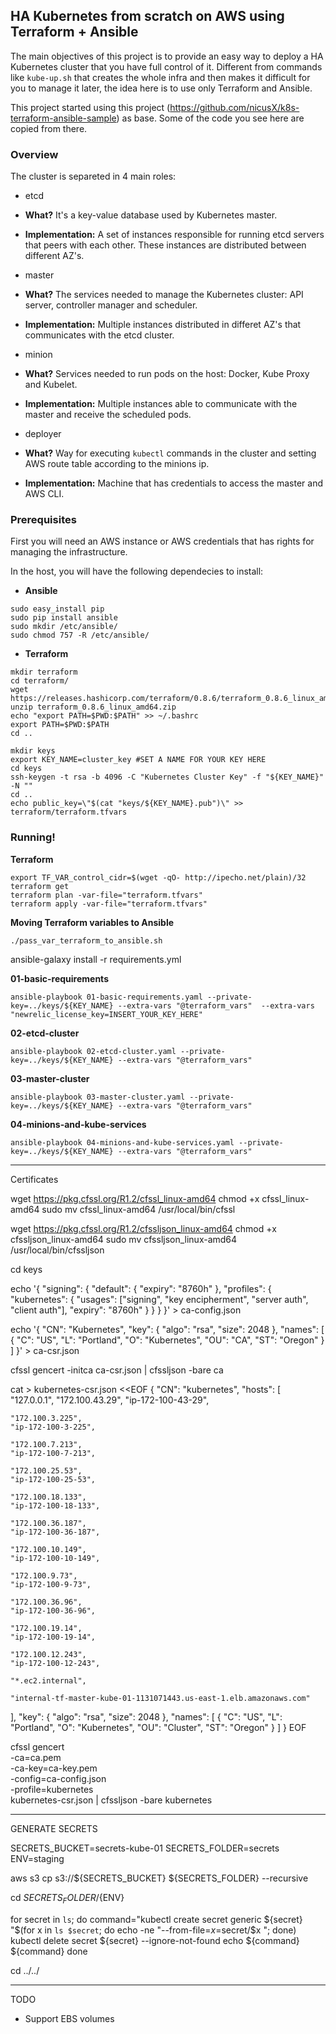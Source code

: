 ## HA Kubernetes from scratch on AWS using Terraform + Ansible

The main objectives of this project is to provide an easy way to deploy a HA Kubernetes cluster that you have full control of it. Different from commands like `kube-up.sh` that creates the whole infra and then makes it difficult for you to manage it later, the idea here is to use only Terraform and Ansible.


This project started using this project (https://github.com/nicusX/k8s-terraform-ansible-sample) as base. Some of the code you see here are copied from there.


### Overview

The cluster is separeted in 4 main roles:

- etcd
 - **What?** It's a key-value database used by Kubernetes master.
 - **Implementation:** A set of instances responsible for running etcd servers that peers with each other. These instances are distributed between different AZ's. 

- master
 - **What?** The services needed to manage the Kubernetes cluster: API server, controller manager and scheduler.
 - **Implementation:** Multiple instances distributed in differet AZ's that communicates with the etcd cluster.
 
- minion
 - **What?** Services needed to run pods on the host: Docker, Kube Proxy and Kubelet.
 - **Implementation:** Multiple instances able to communicate with the master and receive the scheduled pods.
 
- deployer
 - **What?** Way for executing `kubectl` commands in the cluster and setting AWS route table according to the minions ip.
 - **Implementation:** Machine that has credentials to access the master and AWS CLI.
 
### Prerequisites

First you will need an AWS instance or AWS credentials that has rights for managing the infrastructure.

In the host, you will have the following dependecies to install:

- **Ansible**

```shell
sudo easy_install pip
sudo pip install ansible
sudo mkdir /etc/ansible/
sudo chmod 757 -R /etc/ansible/
```




- **Terraform**


```shell
mkdir terraform
cd terraform/
wget https://releases.hashicorp.com/terraform/0.8.6/terraform_0.8.6_linux_amd64.zip
unzip terraform_0.8.6_linux_amd64.zip
echo "export PATH=$PWD:$PATH" >> ~/.bashrc
export PATH=$PWD:$PATH
cd ..

```

```shell
mkdir keys
export KEY_NAME=cluster_key #SET A NAME FOR YOUR KEY HERE
cd keys
ssh-keygen -t rsa -b 4096 -C "Kubernetes Cluster Key" -f "${KEY_NAME}" -N ""
cd ..
echo public_key=\"$(cat "keys/${KEY_NAME}.pub")\" >> terraform/terraform.tfvars
```

### Running!


**Terraform**

```shell
export TF_VAR_control_cidr=$(wget -qO- http://ipecho.net/plain)/32
terraform get 
terraform plan -var-file="terraform.tfvars"
terraform apply -var-file="terraform.tfvars"

```
**Moving Terraform variables to Ansible**

```shell
./pass_var_terraform_to_ansible.sh
```


 ansible-galaxy install -r requirements.yml

**01-basic-requirements**


```shell
ansible-playbook 01-basic-requirements.yaml --private-key=../keys/${KEY_NAME} --extra-vars "@terraform_vars"  --extra-vars "newrelic_license_key=INSERT_YOUR_KEY_HERE"

```

**02-etcd-cluster**

```shell
ansible-playbook 02-etcd-cluster.yaml --private-key=../keys/${KEY_NAME} --extra-vars "@terraform_vars"

```

**03-master-cluster**

```shell
ansible-playbook 03-master-cluster.yaml --private-key=../keys/${KEY_NAME} --extra-vars "@terraform_vars"

```

**04-minions-and-kube-services**

```shell
ansible-playbook 04-minions-and-kube-services.yaml --private-key=../keys/${KEY_NAME} --extra-vars "@terraform_vars"

```










------


Certificates


wget https://pkg.cfssl.org/R1.2/cfssl_linux-amd64
chmod +x cfssl_linux-amd64
sudo mv cfssl_linux-amd64 /usr/local/bin/cfssl

wget https://pkg.cfssl.org/R1.2/cfssljson_linux-amd64
chmod +x cfssljson_linux-amd64
sudo mv cfssljson_linux-amd64 /usr/local/bin/cfssljson

cd keys

echo '{
  "signing": {
    "default": {
      "expiry": "8760h"
    },
    "profiles": {
      "kubernetes": {
        "usages": ["signing", "key encipherment", "server auth", "client auth"],
        "expiry": "8760h"
      }
    }
  }
}' > ca-config.json


echo '{
  "CN": "Kubernetes",
  "key": {
    "algo": "rsa",
    "size": 2048
  },
  "names": [
    {
      "C": "US",
      "L": "Portland",
      "O": "Kubernetes",
      "OU": "CA",
      "ST": "Oregon"
    }
  ]
}' > ca-csr.json


cfssl gencert -initca ca-csr.json | cfssljson -bare ca

cat > kubernetes-csr.json <<EOF
{
  "CN": "kubernetes",
  "hosts": [
    "127.0.0.1",
    "172.100.43.29",
    "ip-172-100-43-29",

    "172.100.3.225",
    "ip-172-100-3-225",
    
	"172.100.7.213",
    "ip-172-100-7-213",
    
    "172.100.25.53",
    "ip-172-100-25-53",
    
    "172.100.18.133",
    "ip-172-100-18-133",
    
    "172.100.36.187",
    "ip-172-100-36-187",
    
    "172.100.10.149",
    "ip-172-100-10-149",

    "172.100.9.73",
    "ip-172-100-9-73",

    "172.100.36.96",
    "ip-172-100-36-96",

    "172.100.19.14",
    "ip-172-100-19-14",

    "172.100.12.243",
    "ip-172-100-12-243",

    "*.ec2.internal",
    
    "internal-tf-master-kube-01-1131071443.us-east-1.elb.amazonaws.com"
  ],
  "key": {
    "algo": "rsa",
    "size": 2048
  },
  "names": [
    {
      "C": "US",
      "L": "Portland",
      "O": "Kubernetes",
      "OU": "Cluster",
      "ST": "Oregon"
    }
  ]
}
EOF

cfssl gencert \
  -ca=ca.pem \
  -ca-key=ca-key.pem \
  -config=ca-config.json \
  -profile=kubernetes \
  kubernetes-csr.json | cfssljson -bare kubernetes






------------------------------------------------

GENERATE SECRETS


SECRETS_BUCKET=secrets-kube-01
SECRETS_FOLDER=secrets
ENV=staging


aws s3 cp s3://${SECRETS_BUCKET} ${SECRETS_FOLDER} --recursive

cd ${SECRETS_FOLDER}/${ENV}

for secret in `ls`; do 
	command="kubectl create secret generic ${secret} "$(for x in `ls $secret`; do echo -ne "--from-file=$x=$secret/$x "; done)
	kubectl delete secret ${secret} --ignore-not-found
	echo ${command}
	${command}
done

cd ../../



-----------------------------------------------

TODO

- Support EBS volumes